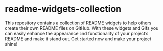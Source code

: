 # readme-widgets-collection
This repository contains a collection of README widgets to help others create their own README files on GitHub. With these widgets and Gifs you can easily enhance the appearance and functionality of your project’s README and make it stand out. Get started now and make your project shine!
